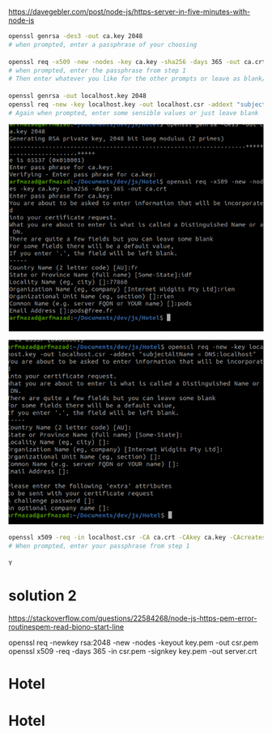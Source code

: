 https://davegebler.com/post/node-js/https-server-in-five-minutes-with-node-js

```sh
openssl genrsa -des3 -out ca.key 2048
# when prompted, enter a passphrase of your choosing

openssl req -x509 -new -nodes -key ca.key -sha256 -days 365 -out ca.crtopenssl req -x509 -new -nodes -key ca.key -sha256 -days 365 -out ca.crt
# when prompted, enter the passphrase from step 1
# Then enter whatever you like for the other prompts or leave as blank/defaults

openssl genrsa -out localhost.key 2048
openssl req -new -key localhost.key -out localhost.csr -addext "subjectAltName = DNS:localhost"
# Again when prompted, enter some sensible values or just leave blank
```

![doc/images/open-ssl.png](./doc/images/open-ssl.png)

![openssl-req.png](./doc/images/openssl-req.png)

```sh
openssl x509 -req -in localhost.csr -CA ca.crt -CAkey ca.key -CAcreateserial -out localhost.crt -days 365 -sha256 -extfile localhost.ext
# When prompted, enter your passphrase from step 1

Y
```

# solution 2

https://stackoverflow.com/questions/22584268/node-js-https-pem-error-routinespem-read-biono-start-line

openssl req -newkey rsa:2048 -new -nodes -keyout key.pem -out csr.pem
openssl x509 -req -days 365 -in csr.pem -signkey key.pem -out server.crt
# Hotel
# Hotel

